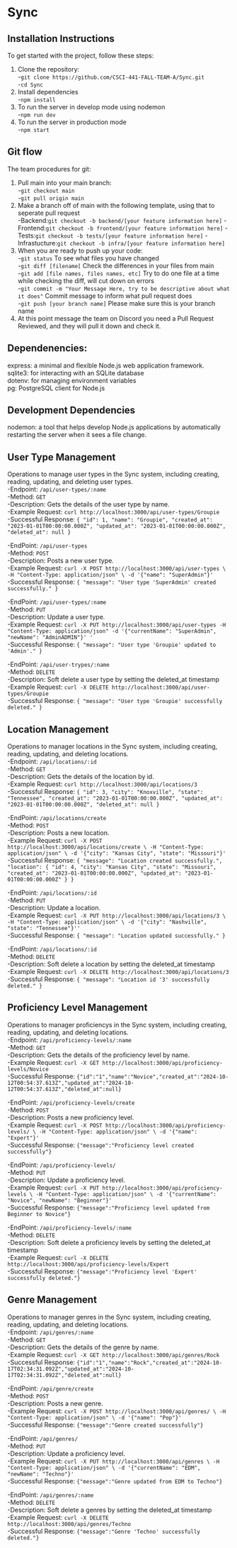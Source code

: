 # Sync

## Installation Instructions

To get started with the project, follow these steps:

1. Clone the repository:<br/>
   -`git clone https://github.com/CSCI-441-FALL-TEAM-A/Sync.git`<br/>
   -`cd Sync`
2. Install dependencies<br/>
   -`npm install`
3. To run the server in develop mode using nodemon<br/>
   -`npm run dev`
4. To run the server in production mode<br/>
   -`npm start`

## Git flow

The team procedures for git:

1. Pull main into your main branch:<br/>
   -`git checkout main`<br/>
   -`git pull origin main`<br/>
2. Make a branch off of main with the following template, using that to seperate pull request<br/>
   -Backend:`git checkout -b backend/[your feature information here]`
   -Frontend:`git checkout -b frontend/[your feature information here]`
   -Tests:`git checkout -b tests/[your feature information here]`
   -Infrastucture:`git checkout -b infra/[your feature information here]`
3. When you are ready to push up your code:<br/>
   -`git status` To see what files you have changed<br/>
   -`git diff [filename[` Check the differences in your files from main<br/>
   -`git add [file names, files names, etc]` Try to do one file at a time while checking the diff, will cut down on errors<br/>
   -`git commit -m "Your Message Here, try to be descriptive about what it does"` Commit message to inform what pull request does<br/>
   -`git push [your branch name]` Please make sure this is your branch name<br/>
4. At this point message the team on Discord you need a Pull Request Reviewed, and they will pull it down and check it.
   
## Dependenencies:<br/>

  express: a minimal and flexible Node.js web application framework.<br/>
  sqlite3: for interacting with an SQLite database<br/>
  dotenv: for managing environment variables<br/>
  pg: PostgreSQL client for Node.js<br/>

## Development Dependencies<br/>

  nodemon: a tool that helps develop Node.js applications by automatically restarting the server when it sees a file change.<br/>


## User Type Management<br/>

Operations to manage user types in the Sync system, including creating, reading, updating, and deleting user types.<br/>
   -Endpoint: `/api/user-types/:name`<br/>
   -Method: `GET`<br/>
   -Description: Gets the details of the user type by name.<br/>
   -Example Request: `curl http://localhost:3000/api/user-types/Groupie`<br/>
   -Successful Response: `{
  "id": 1,
  "name": "Groupie",
  "created_at": "2023-01-01T00:00:00.000Z",
  "updated_at": "2023-01-01T00:00:00.000Z",
  "deleted_at": null
}`<br/>

   -EndPoint: `/api/user-types`<br/>
   -Method: `POST`<br/>
   -Description: Posts a new user type.<br/>
   -Example Request: `curl -X POST http://localhost:3000/api/user-types \
-H "Content-Type: application/json" \
-d '{"name": "SuperAdmin"}'`<br/>
   -Successful Response: `{
  "message": "User type 'SuperAdmin' created successfully."
}`<br/>

   -EndPoint: `/api/user-types/:name`<br/>
   -Method: `PUT`<br/>
   -Description: Update a user type.<br/>
   -Example Request: `curl -X PUT http://localhost:3000/api/user-types -H "Content-Type: application/json" -d '{"currentName": "SuperAdmin", "newName": "AdminADMIN"}'
'`<br/>
   -Successful Response: `{
  "message": "User type 'Groupie' updated to 'Admin'."
}`

   -EndPoint: `/api/user-trypes/:name`<br/>
   -Method: `DELETE`<br/>
   -Description: Soft delete a user type by setting the deleted_at timestamp<br/>
   -Example Request: `curl -X DELETE http://localhost:3000/api/user-types/Groupie`<br/>
   -Successful Response: `{
  "message": "User type 'Groupie' successfully deleted."
}`

## Location Management<br/>

Operations to manager locations in the Sync system, including creating, reading, updating, and deleting locations.<br/>
   -Endpoint: `/api/locations/:id`<br/>
   -Method: `GET`<br/>
   -Description: Gets the details of the location by id.<br/>
   -Example Request: `curl http://localhost:3000/api/locations/3`<br/>
   -Successful Response: `{
  "id": 3,
  "city": "Knoxville",
  "state": "Tennessee",
  "created_at": "2023-01-01T00:00:00.000Z",
  "updated_at": "2023-01-01T00:00:00.000Z",
  "deleted_at": null
}`<br/>

   -EndPoint: `/api/locations/create`<br/>
   -Method: `POST`<br/>
   -Description: Posts a new location.<br/>
   -Example Request: `curl -X POST http://localhost:3000/api/locations/create \
-H "Content-Type: application/json" \
-d '{"city": "Kansas City", "state": "Missouri"}'`<br/>
   -Successful Response: `{
  "message": "Location created successfully.",
  "location": {
    "id": 4,
    "city": "Kansas City",
    "state": "Missouri",
    "created_at": "2023-01-01T00:00:00.000Z",
    "updated_at": "2023-01-01T00:00:00.000Z"
  }
}`<br/>

   -EndPoint: `/api/locations/:id`<br/>
   -Method: `PUT`<br/>
   -Description: Update a location.<br/>
   -Example Request: `curl -X PUT http://localhost:3000/api/locations/3 \
-H "Content-Type: application/json" \
-d '{"city": "Nashville", "state": "Tennessee"}''`<br/>
   -Successful Response: `{
  "message": "Location updated successfully."
}`<br/>

-EndPoint: `/api/locations/:id`<br/>
   -Method: `DELETE`<br/>
   -Description: Soft delete a location by setting the deleted_at timestamp<br/>
   -Example Request: `curl -X DELETE http://localhost:3000/api/locations/3`<br/>
   -Successful Response: `{
  "message": "Location id '3' successfully deleted."
}`

## Proficiency Level Management<br/>
Operations to manager proficiencys in the Sync system, including creating, reading, updating, and deleting locations.<br/>
   -Endpoint: `/api/proficiency-levels/:name`<br/>
   -Method: `GET`<br/>
   -Description: Gets the details of the proficiency level by name.<br/>
   -Example Request: `curl -X GET http://localhost:3000/api/proficiency-levels/Novice`<br/>
   -Successful Response: `{"id":"1","name":"Novice","created_at":"2024-10-12T00:54:37.613Z","updated_at":"2024-10-12T00:54:37.613Z","deleted_at":null}`<br/>

   -EndPoint: `/api/proficiency-levels/create`<br/>
   -Method: `POST`<br/>
   -Description: Posts a new proficiency level.<br/>
   -Example Request: `curl -X POST http://localhost:3000/api/proficiency-levels/ \
-H "Content-Type: application/json" \
-d '{"name": "Expert"}'`<br/>
   -Successful Response: `{"message":"Proficiency level created successfully"}`<br/>

   -EndPoint: `/api/proficiency-levels/`<br/>
   -Method: `PUT`<br/>
   -Description: Update a proficiency level.<br/>
   -Example Request: `curl -X PUT http://localhost:3000/api/proficiency-levels \
-H "Content-Type: application/json" \
-d '{"currentName": "Novice", "newName": "Beginner"}'`<br/>
   -Successful Response: `{"message":"Proficiency level updated from Beginner to Novice"}`

   -EndPoint: `/api/proficiency-levels/:name`<br/>
   -Method: `DELETE`<br/>
   -Description: Soft delete a proficiency levels by setting the deleted_at timestamp<br/>
   -Example Request: `curl -X DELETE http://localhost:3000/api/proficiency-levels/Expert`<br/>
   -Successful Response: `{"message":"Proficiency level 'Expert' successfully deleted."}`

## Genre Management<br/>
Operations to manager genres in the Sync system, including creating, reading, updating, and deleting locations.<br/>
   -Endpoint: `/api/genres/:name`<br/>
   -Method: `GET`<br/>
   -Description: Gets the details of the genre by name.<br/>
   -Example Request: `curl -X GET http://localhost:3000/api/genres/Rock`<br/>
   -Successful Response: `{"id":"1","name":"Rock","created_at":"2024-10-17T02:34:31.092Z","updated_at":"2024-10-17T02:34:31.092Z","deleted_at":null}`<br/>
   
   -EndPoint: `/api/genre/create`<br/>
   -Method: `POST`<br/>
   -Description: Posts a new genre.<br/>
   -Example Request: `curl -X POST http://localhost:3000/api/genres/ \
-H "Content-Type: application/json" \
-d '{"name": "Pop"}'`<br/>
   -Successful Response: `{"message":"Genre created successfully"}`<br/>

   -EndPoint: `/api/genres/`<br/>
   -Method: `PUT`<br/>
   -Description: Update a proficiency level.<br/>
   -Example Request: `curl -X PUT http://localhost:3000/api/genres \
-H "Content-Type: application/json" \
-d '{"currentName": "EDM", "newName": "Techno"}'`<br/>
   -Successful Response: `{"message":"Genre updated from EDM to Techno"}`

   
   -EndPoint: `/api/genres/:name`<br/>
   -Method: `DELETE`<br/>
   -Description: Soft delete a genres by setting the deleted_at timestamp<br/>
   -Example Request: `curl -X DELETE http://localhost:3000/api/genres/Techno`<br/>
   -Successful Response: `{"message":"Genre 'Techno' successfully deleted."}`
